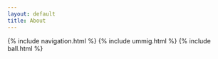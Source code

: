 ```yaml
---
layout: default
title: About
---
```



{% include navigation.html %}
{% include ummig.html %}
{% include ball.html %}
